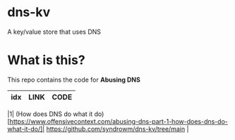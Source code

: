 # dns-kv
A key/value store that uses DNS

# What is this?
This repo contains the code for **Abusing DNS**

|idx|LINK|CODE|
|---|----|----|

|1| (How does DNS do what it do)[https://www.offensivecontext.com/abusing-dns-part-1-how-does-dns-do-what-it-do/]| https://github.com/syndrowm/dns-kv/tree/main |
